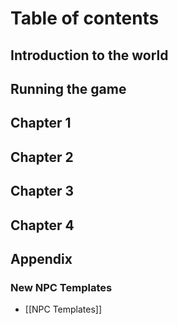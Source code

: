 # Table of contents

## Introduction to the world
## Running the game
## Chapter 1
## Chapter 2
## Chapter 3
## Chapter 4
## Appendix
### New NPC Templates
- [[NPC Templates]]




